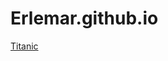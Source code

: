 # Erlemar.github.io

[Titanic](http://nbviewer.jupyter.org/github/Erlemar/Erlemar.github.io/blob/master/Notebooks/Titanic.ipynb)
